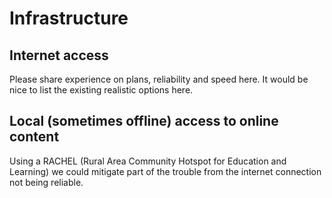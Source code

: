 # Infrastructure

## Internet access

Please share experience on plans, reliability and speed here. It would be nice to list the existing realistic options here.

## Local (sometimes offline) access to online content

Using a RACHEL (Rural Area Community Hotspot for Education and Learning) we could mitigate part of the trouble from the internet connection not being reliable.
